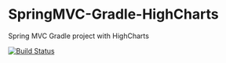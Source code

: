 # SpringMVC-Gradle-HighCharts
Spring MVC Gradle project with HighCharts

[![Build Status](https://travis-ci.org/codefolk/SpringMVC-Gradle-HighCharts.svg)](https://travis-ci.org/codefolk/SpringMVC-Gradle-HighCharts)

